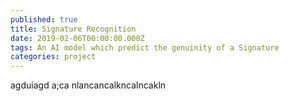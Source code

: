 ```yaml
---
published: true
title: Signature Recognition
date: 2019-02-06T00:00:00.000Z
tags: An AI model which predict the genuinity of a Signature
categories: project
---
```

agduiagd
a;ca
nlancancalkncalncakln
